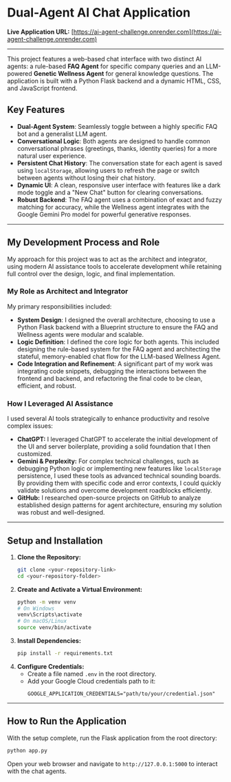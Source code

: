 
# Dual-Agent AI Chat Application

**Live Application URL:** [https://ai-agent-challenge.onrender.com](https://ai-agent-challenge.onrender.com)

---
This project features a web-based chat interface with two distinct AI agents: a rule-based **FAQ Agent** for specific company queries and an LLM-powered **Genetic Wellness Agent** for general knowledge questions. The application is built with a Python Flask backend and a dynamic HTML, CSS, and JavaScript frontend.

## Key Features

  * **Dual-Agent System**: Seamlessly toggle between a highly specific FAQ bot and a generalist LLM agent.
  * **Conversational Logic**: Both agents are designed to handle common conversational phrases (greetings, thanks, identity queries) for a more natural user experience.
  * **Persistent Chat History**: The conversation state for each agent is saved using `localStorage`, allowing users to refresh the page or switch between agents without losing their chat history.
  * **Dynamic UI**: A clean, responsive user interface with features like a dark mode toggle and a "New Chat" button for clearing conversations.
  * **Robust Backend**: The FAQ agent uses a combination of exact and fuzzy matching for accuracy, while the Wellness agent integrates with the Google Gemini Pro model for powerful generative responses.

-----

## My Development Process and Role

My approach for this project was to act as the architect and integrator, using modern AI assistance tools to accelerate development while retaining full control over the design, logic, and final implementation.

### My Role as Architect and Integrator

My primary responsibilities included:

  * **System Design**: I designed the overall architecture, choosing to use a Python Flask backend with a Blueprint structure to ensure the FAQ and Wellness agents were modular and scalable.
  * **Logic Definition**: I defined the core logic for both agents. This included designing the rule-based system for the FAQ agent and architecting the stateful, memory-enabled chat flow for the LLM-based Wellness Agent.
  * **Code Integration and Refinement**: A significant part of my work was integrating code snippets, debugging the interactions between the frontend and backend, and refactoring the final code to be clean, efficient, and robust.

### How I Leveraged AI Assistance

I used several AI tools strategically to enhance productivity and resolve complex issues:

  * **ChatGPT:** I leveraged ChatGPT to accelerate the initial development of the UI and server boilerplate, providing a solid foundation that I then customized.
  * **Gemini & Perplexity:** For complex technical challenges, such as debugging Python logic or implementing new features like `localStorage` persistence, I used these tools as advanced technical sounding boards. By providing them with specific code and error contexts, I could quickly validate solutions and overcome development roadblocks efficiently.
  * **GitHub:** I researched open-source projects on GitHub to analyze established design patterns for agent architecture, ensuring my solution was robust and well-designed.

-----

## Setup and Installation

1.  **Clone the Repository:**
    ```bash
    git clone <your-repository-link>
    cd <your-repository-folder>
    ```
2.  **Create and Activate a Virtual Environment:**
    ```bash
    python -m venv venv
    # On Windows
    venv\Scripts\activate
    # On macOS/Linux
    source venv/bin/activate
    ```
3.  **Install Dependencies:**
    ```bash
    pip install -r requirements.txt
    ```
4.  **Configure Credentials:**
      * Create a file named `.env` in the root directory.
      * Add your Google Cloud credentials path to it:
        ```
        GOOGLE_APPLICATION_CREDENTIALS="path/to/your/credential.json"
        ```

-----

## How to Run the Application

With the setup complete, run the Flask application from the root directory:

```bash
python app.py
```

Open your web browser and navigate to `http://127.0.0.1:5000` to interact with the chat agents.